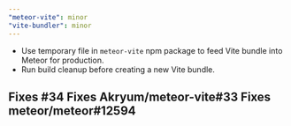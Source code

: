 ```yaml
---
"meteor-vite": minor
"vite-bundler": minor
---
```


- Use temporary file in `meteor-vite` npm package to feed Vite bundle into Meteor for production.
- Run build cleanup before creating a new Vite bundle.

Fixes #34
Fixes Akryum/meteor-vite#33
Fixes meteor/meteor#12594
---